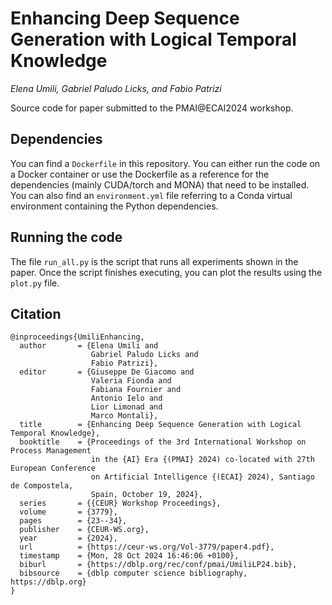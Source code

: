# Enhancing Deep Sequence Generation with Logical Temporal Knowledge

*Elena Umili, Gabriel Paludo Licks, and Fabio Patrizi*

Source code for paper submitted to the PMAI@ECAI2024 workshop.

## Dependencies

You can find a `Dockerfile` in this repository. You can either run the code on a Docker container or use the Dockerfile as a reference for the dependencies (mainly CUDA/torch and MONA) that need to be installed. You can also find an `environment.yml` file referring to a Conda virtual environment containing the Python dependencies. 

## Running the code

The file `run_all.py` is the script that runs all experiments shown in the paper. Once the script finishes executing, you can plot the results using the `plot.py` file.

## Citation
```
@inproceedings{UmiliEnhancing,
  author       = {Elena Umili and
                  Gabriel Paludo Licks and
                  Fabio Patrizi},
  editor       = {Giuseppe De Giacomo and
                  Valeria Fionda and
                  Fabiana Fournier and
                  Antonio Ielo and
                  Lior Limonad and
                  Marco Montali},
  title        = {Enhancing Deep Sequence Generation with Logical Temporal Knowledge},
  booktitle    = {Proceedings of the 3rd International Workshop on Process Management
                  in the {AI} Era {(PMAI} 2024) co-located with 27th European Conference
                  on Artificial Intelligence {(ECAI} 2024), Santiago de Compostela,
                  Spain, October 19, 2024},
  series       = {{CEUR} Workshop Proceedings},
  volume       = {3779},
  pages        = {23--34},
  publisher    = {CEUR-WS.org},
  year         = {2024},
  url          = {https://ceur-ws.org/Vol-3779/paper4.pdf},
  timestamp    = {Mon, 28 Oct 2024 16:46:06 +0100},
  biburl       = {https://dblp.org/rec/conf/pmai/UmiliLP24.bib},
  bibsource    = {dblp computer science bibliography, https://dblp.org}
}
```
